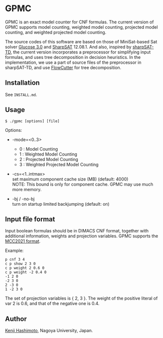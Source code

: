 # GPMC

GPMC is an exact model counter for CNF formulas. The current version of GPMC supports model counting, weighted model counting, projected model counting, and weighted projected model counting.

The source codes of this software are based on those of MiniSat-based Sat solver [Glucose 3.0](https://www.labri.fr/perso/lsimon/glucose/) and [SharpSAT](https://github.com/marcthurley/sharpSAT) 12.08.1.
And also, inspired by [sharpSAT-TD](https://github.com/Laakeri/sharpsat-td), the current version incorporates 
a preprocessor for simplifying input formulas, and uses tree decomposition in decision heuristics. 
In the implementation, we use a part of source files of the preprocessor in sharpSAT-TD, and use [FlowCutter](https://github.com/kit-algo/flow-cutter-pace17) for tree decomposition.

## Installation
See `INSTALL.md`.

## Usage
```
$ ./gpmc [options] [file]
```
Options:

-  -mode=<0..3>
    - 0 : Model Counting
    - 1 : Weighted Model Counting
    - 2 : Projected Model Counting
    - 3 : Weighted Projected Model Counting 

-  -cs=\<1..intmax>  
    set maximum component cache size (MB) (default: 4000)  
    NOTE: This bound is only for component cache. GPMC may use much more memory.

-  -bj / -no-bj  
    turn on startup limited backjumping (default: on)

## Input file format
Input boolean formulas should be in DIMACS CNF format, together with additional information, weights and projection variables.
GPMC supports the [MCC2021 format](https://mccompetition.org/assets/files/2021/competition2021.pdf). 

Example:

```
p cnf 3 4
c p show 2 3 0
c p weight 2 0.6 0
c p weight -2 0.4 0
-1 2 0
-2 3 0
2 -3 0
1 -2 3 0
```
The set of projection variables is { 2, 3 }.
The weight of the positive literal of var 2 is 0.6, and that of the negative one is 0.4.

## Author
[Kenji Hashimoto](https://www.trs.cm.is.nagoya-u.ac.jp/~k-hasimt/index-e.html),
Nagoya University, Japan.
